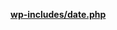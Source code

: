 <p><b><a href="https://developer.wordpress.org/reference/files/wp-includes/date.php/">wp-includes/date.php</a></b></p>
